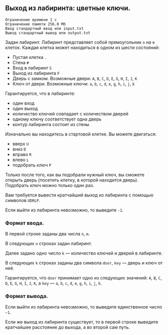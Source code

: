 ## Выход из лабиринта: цветные ключи.

```
Ограничение времени 1 с
Ограничение памяти 256.0 Мб
Ввод стандартный ввод или input.txt
Вывод стандартный вывод или output.txt
```

Задан лабиринт. Лабиринт представляет собой прямоугольник `n` на `m` клеток. Каждая клетка может находиться в одном из шести состояний:

* Пустая клетка `.`
* Стена `#`
* Вход в лабиринт `S`
* Выход из лабиринта `F`
* Дверь с замком. Возможные двери: `A`, `B`, `C`, `D`, `E`, `G`, `H`, `I`, `J`, `K`
* Ключ от двери. Возможные ключи: `a`, `b`, `c`, `d`, `e`, `g`, `h`, `i`, `j`, `k`

Гарантируется, что в лабиринте:
* один вход
* один выход
* количество ключей совпадает с количеством дверей
* одному ключу соответствует одна дверь
* контур лабиринта состоит из стены

Изначально вы находитесь в стартовой клетке. Вы можете двигаться:
* вверх `U`
* вниз `D`
* вправо `R`
* влево `L`
* подобрать ключ `P`

Только после того, как вы подобрали нужный ключ, вы сможете открыть дверь (посетить клетку, в которой находится дверь). Подобрать ключ можно только один раз.

Вам требуется вывести кратчайший выход из лабиринта с помощью символов `UDRLP`.

Если выйти из лабиринта невозможно, то выведите `-1`.

### Формат ввода.
В первой строке заданы два числа `n`, `m`.

В следующих `n` строках задан лабиринт.

Далее задано одно число `k` — количество ключей и дверей в лабиринте.

В следующих `k` строках заданы два символа `door`, `key` — дверь и ключ от неё.

Гарантируется, что `door` принимает одно из следующих значений: `A`, `B`, `C`, `D`, `E`, `G`, `H`, `I`, `J`, `K`, а `key` — `a`, `b`, `c`, `d`, `e`, `g`, `h`, `i`, `j`, `k`.

### Формат вывода.
Если выйти из лабиринта невозможно, то выведите единственное число ``−1``.

Если же выход из лабиринта существует, то в первой строке выведите кратчайшее расстояние до выхода, а во второй сам путь.